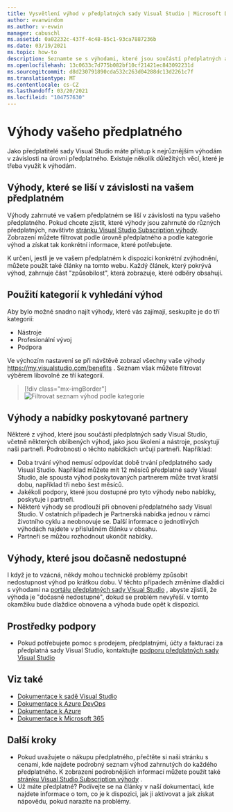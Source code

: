 ```yaml
---
title: Vysvětlení výhod v předplatných sady Visual Studio | Microsoft Docs
author: evanwindom
ms.author: v-evwin
manager: cabuschl
ms.assetid: 0a02232c-437f-4c48-85c1-93ca7887236b
ms.date: 03/19/2021
ms.topic: how-to
description: Seznamte se s výhodami, které jsou součástí předplatných a jak je aktivovat.
ms.openlocfilehash: 13c0633c7d775b082bf10cf21421ec843092231d
ms.sourcegitcommit: d8d230791890cda532c263d04288dc13d2261c7f
ms.translationtype: MT
ms.contentlocale: cs-CZ
ms.lasthandoff: 03/20/2021
ms.locfileid: "104757630"
---
```

# <a name="about-your-subscription-benefits"></a>Výhody vašeho předplatného
Jako předplatitelé sady Visual Studio máte přístup k nejrůznějším výhodám v závislosti na úrovni předplatného. Existuje několik důležitých věcí, které je třeba využít k výhodám.

## <a name="benefits-that-vary-based-on-your-subscription"></a>Výhody, které se liší v závislosti na vašem předplatném 
Výhody zahrnuté ve vašem předplatném se liší v závislosti na typu vašeho předplatného. Pokud chcete zjistit, které výhody jsou zahrnuté do různých předplatných, navštivte [stránku Visual Studio Subscription výhody](https://visualstudio.microsoft.com/vs/benefits/). Zobrazení můžete filtrovat podle úrovně předplatného a podle kategorie výhod a získat tak konkrétní informace, které potřebujete. 

K určení, jestli je ve vašem předplatném k dispozici konkrétní zvýhodnění, můžete použít také články na tomto webu. Každý článek, který pokrývá výhod, zahrnuje část "způsobilost", která zobrazuje, které odběry obsahují.

## <a name="use-categories-to-help-find-benefits"></a>Použití kategorií k vyhledání výhod
Aby bylo možné snadno najít výhody, které vás zajímají, seskupíte je do tří kategorií: 
- Nástroje
- Profesionální vývoj
- Podpora

Ve výchozím nastavení se při návštěvě zobrazí všechny vaše výhody <https://my.visualstudio.com/benefits> . Seznam však můžete filtrovat výběrem libovolné ze tří kategorií.

   > [!div class="mx-imgBorder"]
   > ![Filtrovat seznam výhod podle kategorie](_img/about-benefits/categories.png "Vyberte kategorii, která bude filtrovat seznam dostupných výhod.")

## <a name="benefits-and-offers-provided-by-partners"></a>Výhody a nabídky poskytované partnery
Některé z výhod, které jsou součástí předplatných sady Visual Studio, včetně některých oblíbených výhod, jako jsou školení a nástroje, poskytují naši partneři. Podrobnosti o těchto nabídkách určují partneři. Například:
- Doba trvání výhod nemusí odpovídat době trvání předplatného sady Visual Studio. Například můžete mít 12 měsíců předplatné sady Visual Studio, ale spousta výhod poskytovaných partnerem může trvat kratší dobu, například tři nebo šest měsíců.
- Jakékoli podpory, které jsou dostupné pro tyto výhody nebo nabídky, poskytuje i partneři.
- Některé výhody se prodlouží při obnovení předplatného sady Visual Studio. V ostatních případech je Partnerská nabídka jednou v rámci životního cyklu a neobnovuje se. Další informace o jednotlivých výhodách najdete v příslušném článku v obsahu.
- Partneři se můžou rozhodnout ukončit nabídky. 

## <a name="benefits-that-become-temporarily-unavailable"></a>Výhody, které jsou dočasně nedostupné
I když je to vzácná, někdy mohou technické problémy způsobit nedostupnost výhod po krátkou dobu. V těchto případech změníme dlaždici s výhodami na [portálu předplatných sady Visual Studio](https://my.visualstudio.com/benefits) , abyste zjistili, že výhoda je "dočasně nedostupné", dokud se problém nevyřeší. v tomto okamžiku bude dlaždice obnovena a výhoda bude opět k dispozici.

## <a name="support-resources"></a>Prostředky podpory
- Pokud potřebujete pomoc s prodejem, předplatnými, účty a fakturací za předplatná sady Visual Studio, kontaktujte [podporu předplatných sady Visual Studio](https://aka.ms/vssubscriberhelp)

## <a name="see-also"></a>Viz také
- [Dokumentace k sadě Visual Studio](/visualstudio/)
- [Dokumentace k Azure DevOps](/azure/devops/)
- [Dokumentace k Azure](/azure/)
- [Dokumentace k Microsoft 365](/microsoft-365/)

## <a name="next-steps"></a>Další kroky
- Pokud uvažujete o nákupu předplatného, přečtěte si naši stránku s cenami, kde najdete podrobný seznam výhod zahrnutých do každého předplatného. K zobrazení podrobnějších informací můžete použít také [stránku Visual Studio Subscription výhody](https://visualstudio.microsoft.com/vs/benefits/) .
- Už máte předplatné?  Podívejte se na články v naší dokumentaci, kde najdete informace o tom, co je k dispozici, jak ji aktivovat a jak získat nápovědu, pokud narazíte na problémy. 
